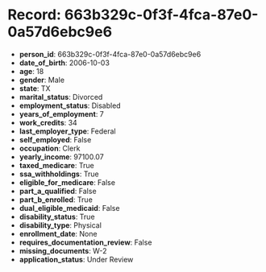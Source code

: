 # Record: 663b329c-0f3f-4fca-87e0-0a57d6ebc9e6

- **person_id**: 663b329c-0f3f-4fca-87e0-0a57d6ebc9e6
- **date_of_birth**: 2006-10-03
- **age**: 18
- **gender**: Male
- **state**: TX
- **marital_status**: Divorced
- **employment_status**: Disabled
- **years_of_employment**: 7
- **work_credits**: 34
- **last_employer_type**: Federal
- **self_employed**: False
- **occupation**: Clerk
- **yearly_income**: 97100.07
- **taxed_medicare**: True
- **ssa_withholdings**: True
- **eligible_for_medicare**: False
- **part_a_qualified**: False
- **part_b_enrolled**: True
- **dual_eligible_medicaid**: False
- **disability_status**: True
- **disability_type**: Physical
- **enrollment_date**: None
- **requires_documentation_review**: False
- **missing_documents**: W-2
- **application_status**: Under Review